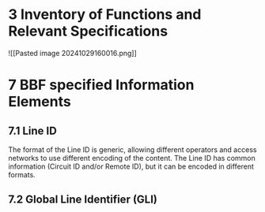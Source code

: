 # 3 Inventory of Functions and Relevant Specifications
![[Pasted image 20241029160016.png]]
# 7 BBF specified Information Elements
## 7.1 Line ID
The format of the Line ID is generic, allowing different operators and access networks to use different encoding of the content. The Line ID has common information (Circuit ID and/or Remote ID), but it can be encoded in different formats.
## 7.2 Global Line Identifier (GLI)
